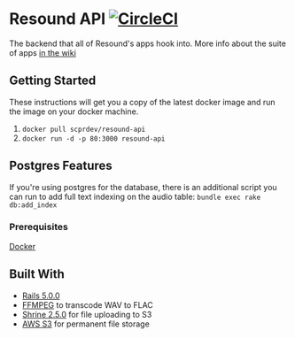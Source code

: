 # Resound API [![CircleCI](https://circleci.com/gh/ProjectResound/resound-api.svg?style=svg)](https://circleci.com/gh/ProjectResound/resound-api)

The backend that all of Resound's apps hook into. More info about the suite of apps [in the wiki](https://github.com/ProjectResound/planning/wiki)


## Getting Started
These instructions will get you a copy of the latest docker image and run the image
on your docker machine.

1. `docker pull scprdev/resound-api`
2. `docker run -d -p 80:3000 resound-api`

## Postgres Features
If you're using postgres for the database, there is an additional script you can run
to add full text indexing on the audio table:
`bundle exec rake db:add_index`

### Prerequisites

[Docker](https://www.docker.com/)


## Built With
* [Rails 5.0.0](http://rubyonrails.org/)
* [FFMPEG](http://ffmpeg.org) to transcode WAV to FLAC
* [Shrine 2.5.0](http://shrinerb.com/) for file uploading to S3
* [AWS S3](https://aws.amazon.com/s3/) for permanent file storage
